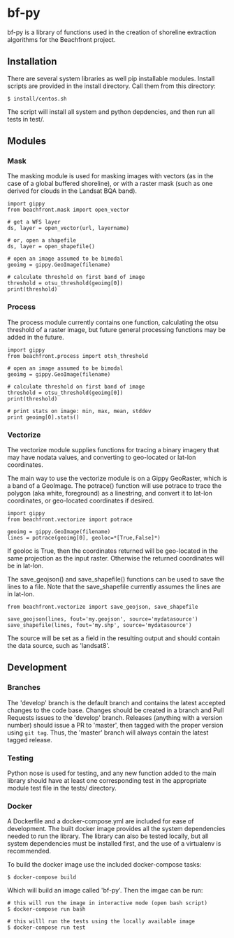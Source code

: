 # bf-py

bf-py is a library of functions used in the creation of shoreline extraction algorithms for the Beachfront project.

## Installation
There are several system libraries as well pip installable modules. Install scripts are provided in the install directory. Call them from this directory:

    $ install/centos.sh

The script will install all system and python depdencies, and then run all tests in test/.


## Modules


### Mask

The masking module is used for masking images with vectors (as in the case of a global buffered shoreline), or with a raster mask (such as one derived for clouds in the Landsat BQA band).


```
import gippy
from beachfront.mask import open_vector

# get a WFS layer
ds, layer = open_vector(url, layername)

# or, open a shapefile
ds, layer = open_shapefile()

# open an image assumed to be bimodal
geoimg = gippy.GeoImage(filename)

# calculate threshold on first band of image
threshold = otsu_threshold(geoimg[0])
print(threshold)

```


### Process

The process module currently contains one function, calculating the otsu threshold of a raster image, but future general processing functions may be added in the future. 


```
import gippy
from beachfront.process import otsh_threshold

# open an image assumed to be bimodal
geoimg = gippy.GeoImage(filename)

# calculate threshold on first band of image
threshold = otsu_threshold(geoimg[0])
print(threshold)

# print stats on image: min, max, mean, stddev
print geoimg[0].stats()

```


### Vectorize

The vectorize module supplies functions for tracing a binary imagery that may have nodata values, and converting to geo-located or lat-lon coordinates. 

The main way to use the vectorize module is on a Gippy GeoRaster, which is a band of a GeoImage.  The potrace() function will use potrace to trace the polygon (aka white, foreground) as a linestring, and convert it to lat-lon coordinates, or geo-located coordinates if desired.

```
import gippy
from beachfront.vectorize import potrace

geoimg = gippy.GeoImage(filename)
lines = potrace(geoimg[0], geoloc=*[True,False]*)
```

If geoloc is True, then the coordinates returned will be geo-located in the same projection as the input raster. Otherwise the returned coordinates will be in lat-lon.

The save_geojson() and save_shapefile() functions can be used to save the lines to a file. Note that the save_shapefile currently assumes the lines are in lat-lon.

```
from beachfront.vectorize import save_geojson, save_shapefile

save_geojson(lines, fout='my.geojson', source='mydatasource')
save_shapefile(lines, fout='my.shp', source='mydatasource')
```

The source will be set as a field in the resulting output and should contain the data source, such as 'landsat8'.


## Development

### Branches
The 'develop' branch is the default branch and contains the latest accepted changes to the code base. Changes should be created in a branch and Pull Requests issues to the 'develop' branch. Releases (anything with a version number) should issue a PR to 'master', then tagged with the proper version using `git tag`. Thus, the 'master' branch will always contain the latest tagged release.

### Testing
Python nose is used for testing, and any new function added to the main library should have at least one corresponding test in the appropriate module test file in the tests/ directory.

### Docker
A Dockerfile and a docker-compose.yml are included for ease of development. The built docker image provides all the system dependencies needed to run the library. The library can also be tested locally, but all system dependencies must be installed first, and the use of a virtualenv is recommended.

To build the docker image use the included docker-compose tasks:

    $ docker-compose build

Which will build an image called 'bf-py'. Then the imgae can be run:

    # this will run the image in interactive mode (open bash script)
    $ docker-compose run bash

    # this willl run the tests using the locally available image
    $ docker-compose run test
